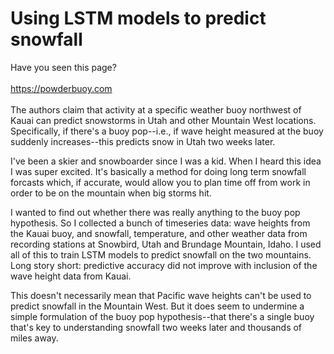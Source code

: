 # Using LSTM models to predict snowfall

Have you seen this page?
<br>
<br>
https://powderbuoy.com
<br>
<br>
The authors claim that activity at a specific weather buoy northwest of Kauai can predict snowstorms in Utah and other Mountain West locations. Specifically, if there's a buoy pop--i.e., if wave height measured at the buoy suddenly increases--this predicts snow in Utah two weeks later.

I've been a skier and snowboarder since I was a kid. When I heard this idea I was super excited. It's basically a method for doing long term snowfall forcasts which, if accurate, would allow you to plan time off from work in order to be on the mountain when big storms hit.

I wanted to find out whether there was really anything to the buoy pop hypothesis. So I collected a bunch of timeseries data: wave heights from the Kauai buoy, and snowfall, temperature, and other weather data from recording stations at Snowbird, Utah and Brundage Mountain, Idaho. I used all of this to train LSTM models to predict snowfall on the two mountains. Long story short: predictive accuracy did not improve with inclusion of the wave height data from Kauai.

This doesn't necessarily mean that Pacific wave heights can't be used to predict snowfall in the Mountain West. But it does seem to undermine a simple formulation of the buoy pop hypothesis--that there's a single buoy that's key to understanding snowfall two weeks later and thousands of miles away.
